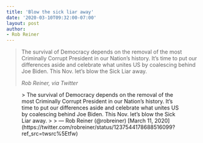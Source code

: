 ```yaml
---
title: 'Blow the sick liar away'
date: '2020-03-10T09:32:00-07:00'
layout: post
author:
- Rob Reiner
---
```


> The survival of Democracy depends on the removal of the most Criminally Corrupt President in our Nation’s history. It’s time to put our differences aside and celebrate what unites US by coalescing behind Joe Biden. This Nov. let’s blow the Sick Liar away.
>
> <cite>Rob Reiner, via Twitter</cite>

<figure class="wp-block-embed is-type-rich is-provider-twitter wp-block-embed-twitter"><div class="wp-block-embed__wrapper">> The survival of Democracy depends on the removal of the most Criminally Corrupt President in our Nation’s history. It’s time to put our differences aside and celebrate what unites US by coalescing behind Joe Biden. This Nov. let’s blow the Sick Liar away.
>
> — Rob Reiner (@robreiner) [March 11, 2020](https://twitter.com/robreiner/status/1237544178688516099?ref_src=twsrc%5Etfw)

<script async="" charset="utf-8" src="https://platform.twitter.com/widgets.js"></script></div></figure>
